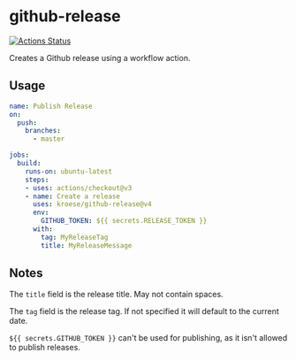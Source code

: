 # github-release

[![Actions Status](https://github.com/kroese/github-release/workflows/Release/badge.svg)](https://github.com/kroese/github-release/actions)

Creates a Github release using a workflow action.

## Usage

```yaml
name: Publish Release
on:
  push:
    branches:
      - master

jobs:
  build:
    runs-on: ubuntu-latest
    steps:
    - uses: actions/checkout@v3
    - name: Create a release
      uses: kroese/github-release@v4
      env:
        GITHUB_TOKEN: ${{ secrets.RELEASE_TOKEN }}
      with:
        tag: MyReleaseTag
        title: MyReleaseMessage
```

## Notes

The ``title`` field is the release title. May not contain spaces. 

The ``tag`` field is the release tag. If not specified it will default to the current date.

`${{ secrets.GITHUB_TOKEN }}` can't be used for publishing, as it isn't allowed to publish releases.
